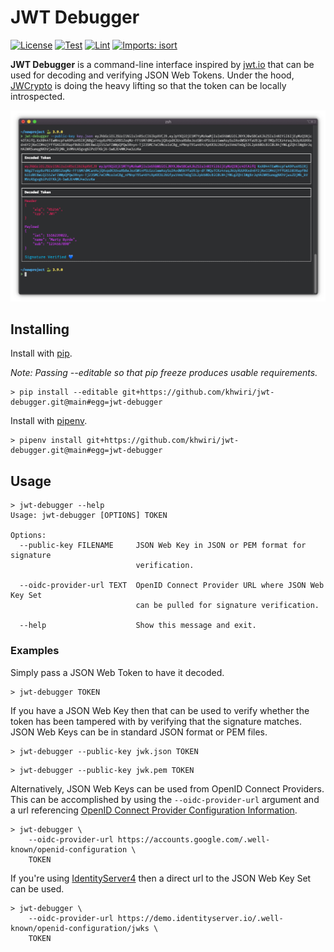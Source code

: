 JWT Debugger
============

[![License](https://img.shields.io/github/license/mashape/apistatus.svg)](https://github.com/khwiri/jwt-debugger)
[![Test](https://github.com/khwiri/jwt-debugger/actions/workflows/test.yml/badge.svg)](https://github.com/khwiri/jwt-debugger/actions/workflows/test.yml)
[![Lint](https://github.com/khwiri/jwt-debugger/actions/workflows/lint.yml/badge.svg)](https://github.com/khwiri/jwt-debugger/actions/workflows/lint.yml)
[![Imports: isort](https://img.shields.io/badge/%20imports-isort-%231674b1?style=flat&labelColor=ef8336)](https://github.com/khwiri/jwt-debugger)

**JWT Debugger** is a command-line interface inspired by [jwt.io](https://jwt.io)
that can be used for decoding and verifying JSON Web Tokens. Under the hood,
[JWCrypto](https://jwcrypto.readthedocs.io/en/latest/) is doing the heavy lifting
so that the token can be locally introspected.

![Example Usage](./assets/example_usage.png)

Installing
----------

Install with [pip](https://pip.pypa.io/en/stable).

*Note: Passing --editable so that pip freeze produces usable requirements.*

```
> pip install --editable git+https://github.com/khwiri/jwt-debugger.git@main#egg=jwt-debugger
```

Install with [pipenv](https://pipenv.pypa.io/en/latest).

```
> pipenv install git+https://github.com/khwiri/jwt-debugger.git@main#egg=jwt-debugger
```

Usage
-----

```
> jwt-debugger --help
Usage: jwt-debugger [OPTIONS] TOKEN

Options:
  --public-key FILENAME     JSON Web Key in JSON or PEM format for signature
                            verification.

  --oidc-provider-url TEXT  OpenID Connect Provider URL where JSON Web Key Set
                            can be pulled for signature verification.

  --help                    Show this message and exit.
```

### Examples

Simply pass a JSON Web Token to have it decoded.

```
> jwt-debugger TOKEN
```

If you have a JSON Web Key then that can be used to verify whether the token has
been tampered with by verifying that the signature matches. JSON Web Keys can be
in standard JSON format or PEM files.

```
> jwt-debugger --public-key jwk.json TOKEN
```

```
> jwt-debugger --public-key jwk.pem TOKEN
```

Alternatively, JSON Web Keys can be used from OpenID Connect Providers. This can
be accomplished by using the `--oidc-provider-url` argument and a url referencing
[OpenID Connect Provider Configuration Information](https://openid.net/specs/openid-connect-discovery-1_0.html#ProviderConfig).

```
> jwt-debugger \
    --oidc-provider-url https://accounts.google.com/.well-known/openid-configuration \
    TOKEN
```

If you're using [IdentityServer4](https://github.com/IdentityServer/IdentityServer4)
then a direct url to the JSON Web Key Set can be used.

```
> jwt-debugger \
    --oidc-provider-url https://demo.identityserver.io/.well-known/openid-configuration/jwks \
    TOKEN
```
